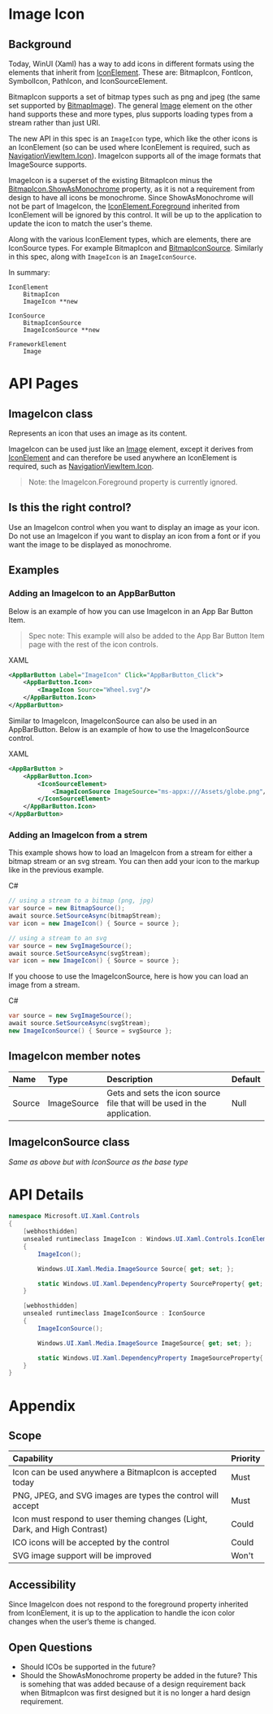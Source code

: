 # Image Icon

## Background

Today, WinUI (Xaml) has a way to add icons in different formats using the elements that inherit from 
[IconElement](https://docs.microsoft.com/uwp/api/Windows.UI.Xaml.Controls.IconElement).
These are: BitmapIcon, FontIcon, SymbolIcon, PathIcon, and IconSourceElement.

BitmapIcon supports a set of bitmap types such as png and jpeg
(the same set supported by 
[BitmapImage](https://docs.microsoft.com/uwp/api/Windows.UI.Xaml.Media.Imaging.BitmapImage)).
The general [Image](https://docs.microsoft.com/uwp/api/Windows.UI.Xaml.Controls.Image)
element on the other hand supports these and more types, plus supports loading types from
a stream rather than just URI.

The new API in this spec is an `ImageIcon` type, which like the other icons is an IconElement
(so can be used where IconElement is required, such as 
[NavigationViewItem.Icon](https://docs.microsoft.com/uwp/api/Microsoft.UI.Xaml.Controls.NavigationViewItem.Icon)).
ImageIcon supports all of the image formats that ImageSource supports. 

ImageIcon is a superset of the existing BitmapIcon minus the
[BitmapIcon.ShowAsMonochrome](https://docs.microsoft.com/uwp/api/Windows.UI.Xaml.Controls.BitmapIcon.ShowAsMonochrome)
property, as it is not a requirement from design to have all icons be monochrome.
Since ShowAsMonochrome will not be part of ImageIcon, the 
[IconElement.Foreground](https://docs.microsoft.com/uwp/api/Windows.UI.Xaml.Controls.IconElement.Foreground)
inherited from IconElement will be ignored by this control.
It will be up to the application to update the icon to match the user's theme. 

Along with the various IconElement types, which are elements, there are IconSource types.
For example BitmapIcon and
[BitmapIconSource](https://docs.microsoft.com/uwp/api/Windows.UI.Xaml.Controls.BitmapIconSource).
Similarly in this spec, along with `ImageIcon` is an `ImageIconSource`.

In summary:

```
IconElement
    BitmapIcon
    ImageIcon **new

IconSource
    BitmapIconSource
    ImageIconSource **new

FrameworkElement
    Image
```

# API Pages

## ImageIcon class

Represents an icon that uses an image as its content.

ImageIcon can be used just like an
[Image](https://docs.microsoft.com/uwp/api/Windows.UI.Xaml.Controls.Image)
element, except it derives from
[IconElement](https://docs.microsoft.com/uwp/api/Windows.UI.Xaml.Controls.IconElement)
and can therefore be used anywhere an IconElement is required, such as
[NavigationViewItem.Icon](https://docs.microsoft.com/uwp/api/Windows.UI.Xaml.Controls.NavigationViewItem.Icon).

> Note: the ImageIcon.Foreground property is currently ignored.

## Is this the right control? 

Use an ImageIcon control when you want to display an image as your icon. Do not use an ImageIcon if you want to display an icon from a font or if you want the image to be displayed as monochrome. 

## Examples

### Adding an ImageIcon to an AppBarButton
Below is an example of how you can use ImageIcon in an App Bar Button Item.

> Spec note: This example will also be added to the App Bar Button Item page with the rest of the icon controls. 

XAML
```xml
<AppBarButton Label="ImageIcon" Click="AppBarButton_Click">
    <AppBarButton.Icon>
        <ImageIcon Source="Wheel.svg"/>
    </AppBarButton.Icon>
</AppBarButton>
```

Similar to ImageIcon, ImageIconSource can also be used in an AppBarButton. Below is an example of how to use the ImageIconSource control. 

XAML
```xml
<AppBarButton >
    <AppBarButton.Icon>
        <IconSourceElement>
            <ImageIconSource ImageSource="ms-appx:///Assets/globe.png"/>
        </IconSourceElement>
    </AppBarButton.Icon>
</AppBarButton>
```

### Adding an ImageIcon from a strem

This example shows how to load an ImageIcon from a stream for either a bitmap stream or an svg stream. You can then add your icon to the markup like in the previous example. 

C#
```cs
// using a stream to a bitmap (png, jpg)
var source = new BitmapSource();
await source.SetSourceAsync(bitmapStream);
var icon = new ImageIcon() { Source = source };

// using a stream to an svg
var source = new SvgImageSource();
await source.SetSourceAsync(svgStream);
var icon = new ImageIcon() { Source = source };
```

If you choose to use the ImageIconSource, here is how you can load an image from a stream. 

C#
```cs
var source = new SvgImageSource();
await source.SetSourceAsync(svgStream);
new ImageIconSource() { Source = svgSource };
```

## ImageIcon member notes

| Name	| Type | Description | Default |
|:--- | :--- | :--- | :--- |
|Source | ImageSource | Gets and sets the icon source file that will be used in the application. | Null |

## ImageIconSource class

_Same as above but with IconSource as the base type_

# API Details

```cs
namespace Microsoft.UI.Xaml.Controls
{
    [webhosthidden]
    unsealed runtimeclass ImageIcon : Windows.UI.Xaml.Controls.IconElement
    {
        ImageIcon();

        Windows.UI.Xaml.Media.ImageSource Source{ get; set; };

        static Windows.UI.Xaml.DependencyProperty SourceProperty{ get; };
    }

    [webhosthidden]
    unsealed runtimeclass ImageIconSource : IconSource
    {
        ImageIconSource();

        Windows.UI.Xaml.Media.ImageSource ImageSource{ get; set; };

        static Windows.UI.Xaml.DependencyProperty ImageSourceProperty{ get; };
    }
}
```

# Appendix

## Scope

|Capability	| Priority |
|:--- | :--- |
| Icon can be used anywhere a BitmapIcon is accepted today | Must|
| PNG, JPEG, and SVG images are types the control will accept | Must|
| Icon must respond to user theming changes (Light, Dark, and High Contrast) | Could |
| ICO icons will be accepted by the control | Could |
| SVG image support will be improved | Won't |


## Accessibility

Since ImageIcon does not respond to the foreground property inherited from IconElement,
it is up to the application to handle the icon color changes when the user’s theme is changed.  

## Open Questions

- Should ICOs be supported in the future? 
- Should the ShowAsMonochrome property be added in the future? 
This is somehing that was added because of a design requirement back when BitmapIcon was first designed but it is no longer a hard design requirement. 

